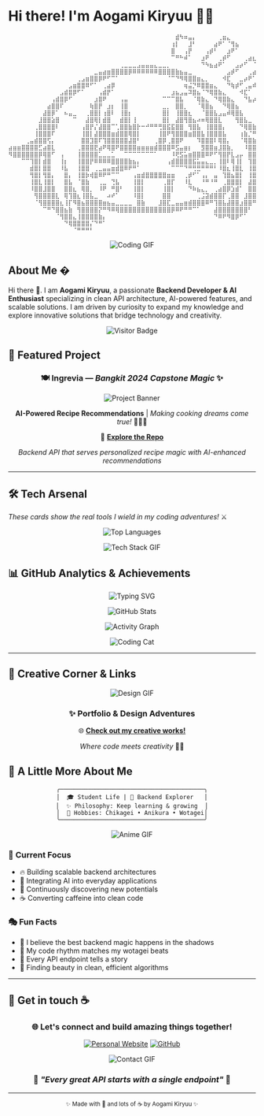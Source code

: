 # Hi there! I'm Aogami Kiryuu 👋✨

<!-- Custom ASCII Art -->

```
⠀⠀⠀⠀⠀⠀⠀⠀⠀⠀⠀⠀⠀⠀⠀⠀⠀⠀⠀⠀⠀⠀⠀⠀⠀⠀⠀⠀⠀⠀⠀⠀⠀⠀⠀⠀⠀⠀⠀⣾⠳⠶⣤⡄⠀⠀⠀⠀⠀⢀⣶⣄⠀⠀⠀⠀⠀⠀⠀⠀⠀⠀⠀⠀⠀⠀
⠀⠀⠀⠀⠀⠀⠀⠀⠀⠀⠀⠀⠀⠀⠀⠀⠀⠀⠀⠀⠀⠀⠀⠀⠀⠀⠀⠀⠀⠀⠀⠀⠀⠀⠀⠀⠀⠀⢰⡇⠀⠀⣸⠃⠀⠀⠀⠀⣴⠟⠁⠈⢻⣦⠀⠀⠀⠀⠀⠀⠀⠀⠀⠀⠀⠀
⠀⠀⠀⠀⠀⠀⠀⠀⠀⠀⠀⠀⠀⠀⠀⠀⠀⠀⠀⠀⠀⠀⠀⠀⠀⠀⠀⠀⠀⠀⠀⠀⠀⠀⠀⠀⠀⠀⣿⠀⠀⢠⡟⠀⠀⠀⢠⡾⠃⠀⠀⣰⠟⠁⠀⠀⠀⠀⠀⠀⠀⠀⠀⠀⠀⠀
⠀⠀⠀⠀⠀⠀⠀⠀⠀⠀⠀⠀⠀⠀⠀⠀⠀⠀⠀⠀⠀⠀⠀⠀⠀⠀⠀⠀⠀⠀⠀⠀⠀⠀⠀⠀⠀⠀⠉⠛⠓⠾⠁⠀⠀⣰⠟⠀⠀⢀⡾⠋⠀⠀⠀⢀⣴⣆⠀⠀⠀⠀⠀⠀⠀⠀
⠀⠀⠀⠀⠀⠀⠀⠀⠀⠀⠀⠀⠀⠀⠀⠀⠀⠀⠀⠀⠀⠀⠀⠀⠀⠀⢀⣀⣀⣀⣠⣤⣤⣤⣄⣀⣀⡀⠀⠀⠀⠀⠀⠀⠀⠙⠳⣦⣴⠟⠁⠀⠀⣠⡴⠋⠀⠈⢷⣄⠀⠀⠀⠀⠀⠀
⠀⠀⠀⠀⠀⠀⠀⠀⠀⠀⠀⠀⠀⠀⠀⠀⠀⠀⠀⠀⣀⣤⣴⣶⣿⣿⣿⣿⡿⠿⠿⠿⠿⠿⠿⣿⣿⣿⣿⣷⣦⣤⣀⠀⠀⠀⠀⠀⠀⠀⠀⣠⡾⠋⠀⠀⢀⣴⠟⠁⠀⠀⠀⠀⠀⠀
⠀⠀⠀⠀⠀⠀⠀⠀⠀⠀⠀⠀⠀⠀⠀⠀⢀⣠⣶⣿⣿⡿⠟⠋⠉⠁⠀⠀⠀⠀⠀⠀⠀⠀⠀⠀⠀⠈⠉⠙⠻⢿⣿⣿⣶⣄⡀⠀⠀⠀⠺⣏⠀⠀⣀⡴⠟⠁⢀⣀⠀⠀⠀⠀⠀⠀
⠀⠀⠀⠀⠀⠀⠀⠀⠀⠀⠀⠀⠀⠀⣠⣶⣿⣿⠿⠋⠁⠀⢀⣴⡿⠀⠀⠀⠀⠀⠀⠀⠀⠀⠀⠀⠀⠀⠀⠀⠀⢶⣬⡙⠿⣿⣿⣶⣄⠀⠀⠙⢷⡾⠋⢀⣤⠾⠋⠙⢷⡀⠀⠀⠀⠀
⠀⠀⠀⠀⠀⠀⠀⠀⠀⠀⠀⠀⣠⣾⣿⡿⠋⠁⠀⠀⠀⢠⣾⡟⠁⠀⠀⠀⠀⠀⠀⠀⠀⠀⠀⠀⠀⠀⣰⣦⣠⣤⠽⣿⣦⠈⠙⢿⣿⣷⣄⠀⠀⠀⠺⣏⠁⠀⠀⣀⣼⠿⠀⠀⠀⠀
⠀⠀⠀⠀⠀⠀⠀⠀⠀⠀⢠⣾⣿⡿⠋⠀⠀⠀⠀⠀⣰⣿⠟⠀⠀⠀⢠⣤⠀⠀⠀⠀⠀⠀⠀⠀⠉⠉⠉⣿⣧⠀⠀⠈⢿⣷⣄⠀⠙⢿⣿⣷⣄⠀⠀⠙⣧⡴⠟⠋⠀⠀⠀⠀⠀⠀
⠀⠀⠀⠀⠀⠀⠀⠀⠀⣴⣿⣿⠏⠀⠀⠀⠀⠀⠀⢷⣿⡟⠀⣰⡆⠀⢸⣿⠀⠀⠀⠀⠀⠀⠀⠀⣀⡀⠀⣿⣿⡀⠀⠀⠈⢿⣿⣦⠀⠀⠙⢿⣿⣦⠀⠀⠀⠀⠀⠀⠀⠀⠀⠀⠀⠀
⠀⠀⠀⠀⠀⠀⠀⠀⣼⣿⡿⠁⠀⠦⣤⣀⠀⠀⢀⣿⣿⡇⢰⣿⠇⠀⢸⣿⡆⠀⠀⠀⠀⠀⠀⠀⣿⡇⠀⢸⣿⣿⣆⠀⠀⠈⣿⣿⣧⣠⣤⠾⢿⣿⣧⠀⠀⠀⠀⠀⠀⠀⠀⠀⠀⠀
⠀⠀⠀⠀⠀⠀⠀⣸⣿⣿⣵⣿⠀⠀⠀⠉⠀⠀⣼⣿⢿⡇⣾⣿⠀⠀⣾⣿⡇⢸⠀⠀⠀⠀⠀⠀⣿⡇⠀⣼⣿⢻⣿⣦⠴⠶⢿⣿⣿⣇⠀⠀⠀⢻⣿⣧⣀⠀⠀⠀⠀⠀⠀⠀⠀⠀
⠀⠀⠀⠀⠀⠀⢀⣿⣿⣿⣿⠇⠀⠀⠀⠀⠀⢠⣿⡟⡌⣼⣿⣿⠉⢁⣿⣿⣷⣿⡗⠒⠚⠛⠛⢛⣿⣯⣯⣿⣿⠀⢻⣿⣧⠀⢸⣿⣿⣿⡄⠀⠀⠀⠙⢿⣿⣷⣤⣀⠀⠀⠀⠀⠀⠀
⠀⠀⠀⠀⠀⠀⢸⣿⣿⣿⠏⠀⠀⠀⠀⠀⠀⢸⣿⡇⣼⣿⣿⣿⣶⣾⣿⣿⢿⣿⡇⠀⠀⠀⠀⢸⣿⠟⢻⣿⣿⣿⣶⣿⣿⣧⢸⣿⣿⣿⣧⠀⠀⠀⢰⣷⡈⠛⢿⣿⣿⣶⣦⣤⣤⣀
⠀⠀⠀⠀⢀⣤⣾⣿⣿⢫⡄⠀⠀⠀⠀⠀⠀⣿⣿⣹⣿⠏⢹⣿⣿⣿⣿⣿⣼⣿⠃⠀⠀⠀⢀⣿⡿⢀⣿⣿⠟⠀⠀⠀⠹⣿⣿⣿⠇⢿⣿⡄⠀⠀⠈⢿⣿⣷⣶⣶⣿⣿⣿⣿⣿⡿
⣴⣶⣶⣿⣿⣿⣿⣋⣴⣿⣇⠀⠀⠀⠀⠀⢀⣿⣿⣿⣟⣴⠟⢿⣿⠟⣿⣿⣿⣿⣶⣶⣶⣶⣾⣿⣿⣿⠿⣫⣤⣶⡆⠀⠀⣻⣿⣿⣶⣸⣿⣷⡀⠀⠀⠸⣿⣿⣿⡟⠛⠛⠛⠉⠁⠀
⠻⣿⣿⣿⣿⣿⣿⡿⢿⣿⠋⠀⢠⠀⠀⠀⢸⣿⣿⣿⣿⣁⣀⣀⣁⠀⠀⠉⠉⠉⠉⠉⠉⠉⠁⠀⠀⠀⠸⢟⣫⣥⣶⣿⣿⣿⠿⠟⠋⢻⣿⡟⣇⣠⡤⠀⣿⣿⣿⣿⡀⠀⠀⠀⠀⠀
⠀⠀⠀⠉⠉⢹⣿⡇⣾⣿⠀⠀⢸⡆⠀⠀⢸⣿⣿⡟⠿⠿⠿⠿⣿⣿⣿⣿⣷⣦⡄⠀⠀⠀⠀⠀⠀⢠⣾⣿⣿⣿⣿⣯⣥⣤⣄⣀⡀⢸⣿⠇⢿⢸⡇⠀⢹⣿⣿⣿⡇⠀⠀⠀⠀⠀
⠀⠀⠀⠀⠀⣾⣿⡇⣿⣿⠀⠀⠸⣧⠀⠀⢸⣿⣿⠀⢀⣀⣤⣤⣶⣾⣿⠿⠟⠛⠁⠀⠀⠀⠀⠀⠀⠀⠉⠉⠉⠙⠛⢛⣛⠛⠛⠛⠃⠸⣿⣆⢸⣿⣇⠀⢸⣿⣿⣿⣷⠀⠀⠀⠀⠀
⠀⠀⠀⠀⠀⢻⣿⡇⢻⣿⡄⠀⠀⣿⡄⠀⢸⣿⡷⢾⣿⠿⠟⠛⠉⠉⠀⠀⠀⢠⣶⣾⣿⣿⣿⣿⣿⣶⣶⠀⠀⢀⡾⠋⠁⢠⡄⠀⣤⠀⢹⣿⣦⣿⡇⠀⢸⣿⣿⣿⣿⠀⠀⠀⠀⠀
⠀⠀⠀⠀⠀⢸⣿⣇⢸⣿⡇⠀⠀⣿⣧⠀⠈⣿⣷⠀⠀⢀⣀⠀⢙⣧⠀⠀⠀⢸⣿⡇⠀⠀⠀⠀⢀⣿⡏⠀⠀⠸⣇⠀⠀⠘⠛⠘⠛⠀⢀⣿⣿⣿⡇⠀⣼⣿⢻⣿⡿⠀⠀⠀⠀⠀
⠀⠀⠀⠀⠀⠸⣿⣿⣸⣿⣿⠀⠀⣿⣿⣆⠀⢿⣿⡀⠀⠸⠟⠀⠛⣿⠃⠀⠀⢸⣿⡇⠀⠀⠀⠀⢸⣿⡇⠀⠀⠀⠙⠷⣦⣄⡀⠀⢀⣴⣿⡿⣱⣾⠁⠀⣿⣿⣾⣿⡇⠀⠀⠀⠀⠀
⠀⠀⠀⠀⠀⠀⢻⣿⣿⣿⣿⣇⠀⢿⢹⣿⣆⢸⣿⣧⣀⠀⠀⠴⠞⠁⠀⠀⠀⠸⣿⡇⠀⠀⠀⠀⣿⣿⠀⠀⠀⠀⠀⠀⢀⣨⣽⣾⣿⣿⡏⢀⣿⣿⠀⣸⣿⣿⣿⡿⠀⠀⠀⠀⠀⠀
⠀⠀⠀⠀⠀⠀⠈⢻⣿⣿⣿⣿⣆⢸⡏⠻⣿⣦⣿⣿⣿⣿⣶⣦⣤⣀⣀⣀⣀⠀⣿⣷⠀⠀⠀⣸⣿⣏⣀⣤⣤⣶⣾⣿⣿⣿⠿⠛⢹⣿⣧⣼⣿⣿⣰⣿⣿⠛⠛⠀⠀⠀⠀⠀⠀⠀
⠀⠀⠀⠀⠀⠀⠀⠀⠉⠛⠙⣿⣿⣦⣷⠀⢻⣿⣿⣿⣿⡝⠛⠻⠿⢿⣿⣿⣿⣿⣿⣿⣿⣿⣿⣿⣿⣿⡿⠿⠟⠛⠛⠉⠁⠀⠀⠀⣼⣿⣿⣿⣿⣿⣿⣿⠃⠀⠀⠀⠀⠀⠀⠀⠀⠀
⠀⠀⠀⠀⠀⠀⠀⠀⠀⠀⠀⠈⢻⣿⣿⣄⢸⣿⣿⣿⣿⣷⡄⠀⠀⠀⠀⠀⠀⠀⠀⠀⠀⠀⠀⠀⠀⠀⠀⠀⠀⠀⠀⠀⠀⠀⠀⠀⠙⠿⠟⠻⣿⡿⠋⠁⠀⠀⠀⠀⠀⠀⠀⠀⠀⠀
⠀⠀⠀⠀⠀⠀⠀⠀⠀⠀⠀⠀⠀⠙⢿⣿⣿⣿⣿⡌⠙⠛⠁⠀⠀⠀⠀⠀⠀⠀⠀⠀⠀⠀⠀⠀⠀⠀⠀⠀⠀⠀⠀⠀⠀⠀⠀⠀⠀⠀⠀⠀⠀⠀⠀⠀⠀⠀⠀⠀⠀⠀⠀⠀⠀⠀
⠀⠀⠀⠀⠀⠀⠀⠀⠀⠀⠀⠀⠀⠀⠀⠈⠛⠛⠛⠃⠀⠀⠀⠀⠀⠀⠀⠀⠀⠀⠀⠀⠀⠀⠀⠀⠀⠀⠀⠀⠀⠀⠀⠀⠀⠀⠀⠀⠀⠀⠀⠀⠀⠀⠀⠀⠀⠀⠀⠀⠀⠀⠀⠀⠀⠀⠀⠀⠀⠀⠀⠀⠀⠀⠀⠀⠀⠀⠀⠀⠀⠀⠀⠀⠀
```

<div align="center">
  
  <!-- Welcome Banner GIF -->
  ![Coding GIF](https://media.giphy.com/media/qgQUggAC3Pfv687qPC/giphy.gif)
  
</div>

## About Me �

Hi there 👋. I am **Aogami Kiryuu**, a passionate **Backend Developer & AI Enthusiast** specializing in clean API architecture, AI-powered features, and scalable solutions. I am driven by curiosity to expand my knowledge and explore innovative solutions that bridge technology and creativity.

<div align="center">
  
  ![Visitor Badge](https://visitor-badge.laobi.icu/badge?page_id=AogamiKiryuu.AogamiKiryuu&style=for-the-badge&color=58A6FF)
  
</div>

## 🌟 Featured Project

<div align="center">
  
  ### 🍽️ **Ingrevia** — *Bangkit 2024 Capstone Magic* ✨
  
  ![Project Banner](https://via.placeholder.com/600x200/4CAF50/white?text=🍳+Ingrevia+API+🤖)
  
  **AI-Powered Recipe Recommendations** | *Making cooking dreams come true!* 🎨👨‍🍳
  
  🔗 **[Explore the Repo](https://github.com/fahrezi93/ingrevia-project)** 
  
  *Backend API that serves personalized recipe magic with AI-enhanced recommendations*
  
</div>

---

## 🛠️ Tech Arsenal

_These cards show the real tools I wield in my coding adventures!_ ⚔️

<div align="center">
  
  ![Top Languages](https://github-readme-stats.vercel.app/api/top-langs/?username=AogamiKiryuu&layout=compact&theme=tokyonight&hide_border=true&bg_color=0D1117)
  
</div>

<!-- Space for more tech stack visualization -->
<div align="center">
  
  ![Tech Stack GIF](https://media.giphy.com/media/RbDKaczqWovIugyJmW/giphy.gif)
  
</div>

## 📊 GitHub Analytics & Achievements

<div align="center">
  
  <!-- Cool animated typing effect for stats -->
  ![Typing SVG](https://readme-typing-svg.herokuapp.com?font=Fira+Code&size=16&pause=1000&color=58A6FF&width=435&lines=Building+amazing+backend+APIs+%F0%9F%9A%80;Exploring+AI-powered+features+%F0%9F%A4%96;Always+learning+new+things+%F0%9F%8C%B1;Turning+coffee+into+code+%E2%98%95)
  
</div>

<div align="center">
  
  <!-- GitHub Stats Only -->
  ![GitHub Stats](https://github-readme-stats.vercel.app/api?username=AogamiKiryuu&show_icons=true&theme=tokyonight&hide_border=true&bg_color=0D1117&title_color=58A6FF&icon_color=1DB954)
  
</div>

<div align="center">
  
  <!-- Activity Graph -->
  ![Activity Graph](https://github-readme-activity-graph.vercel.app/graph?username=AogamiKiryuu&bg_color=0D1117&color=58A6FF&line=1DB954&point=FF6B6B&area=true&hide_border=true)
  
  <!-- Fun coding GIF -->
  ![Coding Cat](https://media.giphy.com/media/JIX9t2j0ZTN9S/giphy.gif)
  
</div>

<!-- Optional: WakaTime (uncomment and replace <wakatime-username> if you use it)
![Wakatime](https://github-readme-stats.vercel.app/api/wakatime?username=<wakatime-username>&theme=tokyonight&hide_border=true&bg_color=0D1117)
-->

---

## 🎨 Creative Corner & Links

<div align="center">
  
  <!-- Add space for more GIFs or images -->
  ![Design GIF](https://media.giphy.com/media/l378khQxt68syiWJy/giphy.gif)
  
  ### ✨ **Portfolio & Design Adventures**
  🌐 **[Check out my creative works!](https://aogamiryuu.carrd.co)** 
  
  *Where code meets creativity* 🎨✨
  
</div>

## 🌸 A Little More About Me

<div align="center">
  
  <!-- ASCII Art Section - Add your personal touch! -->
  ```
  ╭─────────────────────────────────────────╮
  │  🎓 Student Life | 🚀 Backend Explorer   │
  │  ✨ Philosophy: Keep learning & growing  │
  │  🎵 Hobbies: Chikagei • Anikura • Wotagei│
  ╰─────────────────────────────────────────╯
  ```
  
  ![Anime GIF](https://media.giphy.com/media/xT9IgzoKnwFNmISR8I/giphy.gif)
  
</div>

### 🎯 **Current Focus**

- 🔥 Building scalable backend architectures
- 🤖 Integrating AI into everyday applications
- 🌱 Continuously discovering new potentials
- ☕ Converting caffeine into clean code

### 🎭 **Fun Facts**

- 🌙 I believe the best backend magic happens in the shadows
- 🎵 My code rhythm matches my wotagei beats
- 🚀 Every API endpoint tells a story
- 🌸 Finding beauty in clean, efficient algorithms

---

## 🚀 Get in touch ☕

<div align="center">
  
  ### 🌐 Let's connect and build amazing things together!
  
  [![Personal Website](https://img.shields.io/badge/🌸_Portfolio-Visit_My_Works-FF69B4?style=for-the-badge&logo=web&logoColor=white)](https://aogamiryuu.carrd.co)
  [![GitHub](https://img.shields.io/badge/GitHub-Follow_Me-181717?style=for-the-badge&logo=github&logoColor=white)](https://github.com/AogamiKiryuu)
  
  ![Contact GIF](https://media.giphy.com/media/hvRJCLFzcasrR4ia7z/giphy.gif)
  
  ### 💫 *"Every great API starts with a single endpoint"* 🚀
  
</div>

---

<div align="center">
  
  <sub>✨ Made with 💖 and lots of ☕ by Aogami Kiryuu ✨</sub>
  
</div>

